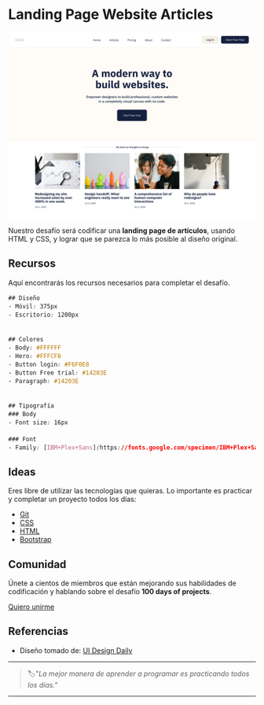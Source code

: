 # Landing Page Website Articles

![landing page website articles](./img/67-day.png)

Nuestro desafío será codificar una **landing page de artículos**, usando HTML y CSS, y lograr que se parezca lo más posible al diseño original.

## Recursos

Aquí encontrarás los recursos necesarios para completar el desafío.

```css
## Diseño
- Móvil: 375px
- Escritorio: 1200px


## Colores
- Body: #FFFFFF
- Hero: #FFFCF8
- Button login: #F6F0E8
- Button Free trial: #14203E
- Paragraph: #14203E


## Tipografía
### Body
- Font size: 16px

### Font
- Family: [IBM+Plex+Sans](https://fonts.google.com/specimen/IBM+Plex+Sans)
```

## Ideas

Eres libre de utilizar las tecnologías que quieras. Lo importante es practicar y completar un proyecto todos los días:

- [Git](https://git-scm.com/)
- [CSS](https://www.w3schools.com/css/default.asp)
- [HTML](https://www.w3schools.com/html/default.asp)
- [Bootstrap](https://getbootstrap.com/)

## Comunidad

Únete a cientos de miembros que están mejorando sus habilidades de codificación y hablando sobre el desafío **100 days of projects**.

<a href="https://chat.whatsapp.com/LDaK0dksr8f7FbsTWSf0ww" class="btn">
  Quiero unirme
</a>


## Referencias

- Diseño tomado de: [UI Design Daily](https://www.uidesigndaily.com/posts/figma-landing-page-website-articles-day-1436)

---

> 🏷️"_La mejor manera de aprender a programar es practicando todos los días."_  

---